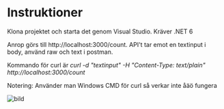 # Instruktioner
Klona projektet och starta det genom Visual Studio. Kräver .NET 6

Anrop görs till http://localhost:3000/count. API't tar emot en textinput i body, använd raw och text i postman.

Kommando för curl är *curl -d "textinput" -H "Content-Type: text/plain" http://localhost:3000/count*

Notering: Använder man Windows CMD för curl så verkar inte åäö fungera

![bild](https://user-images.githubusercontent.com/71646841/167213466-ee91bec7-900b-4d72-b488-0a0bb5482cfb.png)

